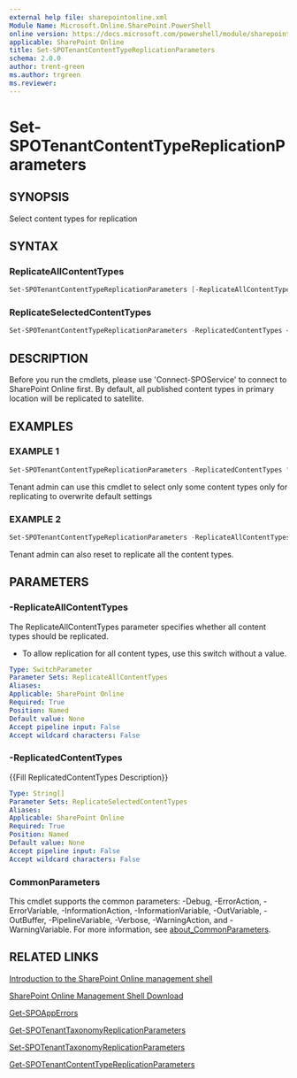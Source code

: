 ```yaml
---
external help file: sharepointonline.xml
Module Name: Microsoft.Online.SharePoint.PowerShell
online version: https://docs.microsoft.com/powershell/module/sharepoint-online/set-spotenantcontenttypereplicationparameters
applicable: SharePoint Online
title: Set-SPOTenantContentTypeReplicationParameters
schema: 2.0.0
author: trent-green
ms.author: trgreen
ms.reviewer:
---
```


# Set-SPOTenantContentTypeReplicationParameters

## SYNOPSIS

Select content types for replication

## SYNTAX

### ReplicateAllContentTypes

```powershell
Set-SPOTenantContentTypeReplicationParameters [-ReplicateAllContentTypes] [<CommonParameters>]
```

### ReplicateSelectedContentTypes

```powershell
Set-SPOTenantContentTypeReplicationParameters -ReplicatedContentTypes <String[]> [<CommonParameters>]
```

## DESCRIPTION

Before you run the cmdlets, please use 'Connect-SPOService' to connect to SharePoint Online first.
By default, all published content types in primary location will be replicated to satellite.

## EXAMPLES

### EXAMPLE 1

```powershell
Set-SPOTenantContentTypeReplicationParameters -ReplicatedContentTypes "ct1","ct2"
```

Tenant admin can use this cmdlet to select only some content types only for replicating to overwrite default settings

### EXAMPLE 2

```powershell
Set-SPOTenantContentTypeReplicationParameters -ReplicateAllContentTypes
```

Tenant admin can also reset to replicate all the content types.

## PARAMETERS

### -ReplicateAllContentTypes

The ReplicateAllContentTypes parameter specifies whether all content types should be replicated.
* To allow replication for all content types, use this switch without a value.

```yaml
Type: SwitchParameter
Parameter Sets: ReplicateAllContentTypes
Aliases:
Applicable: SharePoint Online
Required: True
Position: Named
Default value: None
Accept pipeline input: False
Accept wildcard characters: False
```

### -ReplicatedContentTypes

{{Fill ReplicatedContentTypes Description}}

```yaml
Type: String[]
Parameter Sets: ReplicateSelectedContentTypes
Aliases:
Applicable: SharePoint Online
Required: True
Position: Named
Default value: None
Accept pipeline input: False
Accept wildcard characters: False
```

### CommonParameters

This cmdlet supports the common parameters: -Debug, -ErrorAction, -ErrorVariable, -InformationAction, -InformationVariable, -OutVariable, -OutBuffer, -PipelineVariable, -Verbose, -WarningAction, and -WarningVariable. For more information, see [about_CommonParameters](https://go.microsoft.com/fwlink/?LinkID=113216).

## RELATED LINKS

[Introduction to the SharePoint Online management shell](https://support.office.com/en-us/article/introduction-to-the-sharepoint-online-management-shell-c16941c3-19b4-4710-8056-34c034493429)

[SharePoint Online Management Shell Download](https://www.microsoft.com/en-US/download/details.aspx?id=35588)

[Get-SPOAppErrors](Get-SPOAppErrors.md)

[Get-SPOTenantTaxonomyReplicationParameters](Get-SPOTenantTaxonomyReplicationParameters.md)

[Set-SPOTenantTaxonomyReplicationParameters](Set-SPOTenantTaxonomyReplicationParameters.md)

[Get-SPOTenantContentTypeReplicationParameters](Get-SPOTenantContentTypeReplicationParameters.md)
